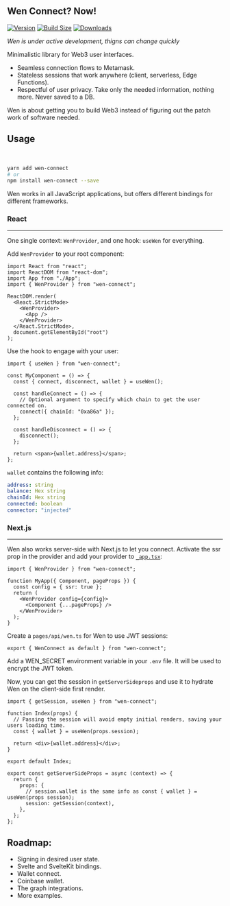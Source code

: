 ## Wen Connect? Now!

[![Version](https://img.shields.io/npm/v/wen-connect?style=flat&colorA=000000&colorB=000000)](https://www.npmjs.com/package/wen-connect)
[![Build Size](https://img.shields.io/bundlephobia/minzip/wen-connect?label=bundle%20size&style=flat&colorA=000000&colorB=000000)](https://bundlephobia.com/result?p=wen-connect)
[![Downloads](https://img.shields.io/npm/dt/wen-connect.svg?style=flat&colorA=000000&colorB=000000)](https://www.npmjs.com/package/wen-connect)

_Wen is under active development, thigns can change quickly_

Minimalistic library for Web3 user interfaces.

- Seamless connection flows to Metamask.
- Stateless sessions that work anywhere (client, serverless, Edge Functions).
- Respectful of user privacy. Take only the needed information, nothing more. Never saved to a DB.

Wen is about getting you to build Web3 instead of figuring out the patch work of software needed.

## Usage

<br />

```bash
yarn add wen-connect
# or
npm install wen-connect --save
```

Wen works in all JavaScript applications, but offers different bindings for different frameworks.

### React

---

One single context: `WenProvider`, and one hook: `useWen` for everything.

Add `WenProvider` to your root component:

```tsx
import React from "react";
import ReactDOM from "react-dom";
import App from "./App";
import { WenProvider } from "wen-connect";

ReactDOM.render(
  <React.StrictMode>
    <WenProvider>
      <App />
    </WenProvider>
  </React.StrictMode>,
  document.getElementById("root")
);
```

Use the hook to engage with your user:

```tsx
import { useWen } from "wen-connect";

const MyComponent = () => {
  const { connect, disconnect, wallet } = useWen();

  const handleConnect = () => {
    // Optional argument to specify which chain to get the user connected on.
    connect({ chainId: "0xa86a" });
  };

  const handleDisconnect = () => {
    disconnect();
  };

  return <span>{wallet.address}</span>;
};
```

`wallet` contains the following info:

```yml
address: string
balance: Hex string
chainId: Hex string
connected: boolean
connector: "injected"
```

### Next.js

---

Wen also works server-side with Next.js to let you connect. Activate the ssr prop in the provider and add your provider to [`_app.tsx`](https://nextjs.org/docs/advanced-features/custom-app):

```tsx
import { WenProvider } from "wen-connect";

function MyApp({ Component, pageProps }) {
  const config = { ssr: true };
  return (
    <WenProvider config={config}>
      <Component {...pageProps} />
    </WenProvider>
  );
}
```

Create a `pages/api/wen.ts` for Wen to use JWT sessions:

```tsx
export { WenConnect as default } from "wen-connect";
```

Add a WEN_SECRET environment variable in your `.env` file. It will be used to encrypt the JWT token.

Now, you can get the session in `getServerSideprops` and use it to hydrate Wen on the client-side first render.

```tsx
import { getSession, useWen } from "wen-connect";

function Index(props) {
  // Passing the session will avoid empty initial renders, saving your users loading time.
  const { wallet } = useWen(props.session);

  return <div>{wallet.address}</div>;
}

export default Index;

export const getServerSideProps = async (context) => {
  return {
    props: {
      // session.wallet is the same info as const { wallet } = useWen(props session);
      session: getSession(context),
    },
  };
};
```

## Roadmap:

- Signing in desired user state.
- Svelte and SvelteKit bindings.
- Wallet connect.
- Coinbase wallet.
- The graph integrations.
- More examples.
